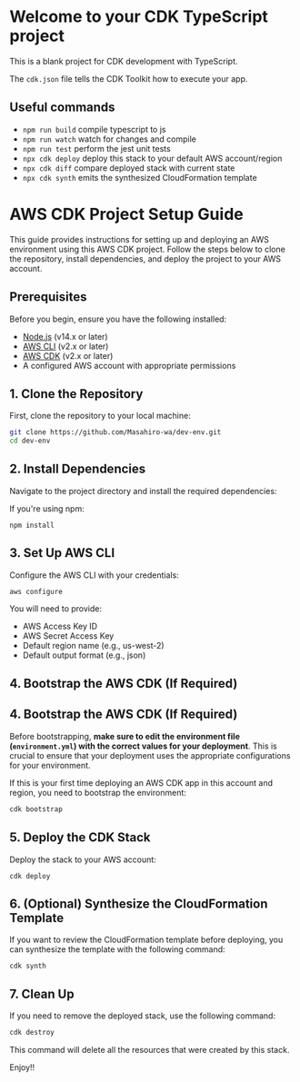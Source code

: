 # Welcome to your CDK TypeScript project

This is a blank project for CDK development with TypeScript.

The `cdk.json` file tells the CDK Toolkit how to execute your app.

## Useful commands

* `npm run build`   compile typescript to js
* `npm run watch`   watch for changes and compile
* `npm run test`    perform the jest unit tests
* `npx cdk deploy`  deploy this stack to your default AWS account/region
* `npx cdk diff`    compare deployed stack with current state
* `npx cdk synth`   emits the synthesized CloudFormation template

# AWS CDK Project Setup Guide

This guide provides instructions for setting up and deploying an AWS environment using this AWS CDK project. Follow the steps below to clone the repository, install dependencies, and deploy the project to your AWS account.

## Prerequisites

Before you begin, ensure you have the following installed:

- [Node.js](https://nodejs.org/) (v14.x or later)
- [AWS CLI](https://aws.amazon.com/cli/) (v2.x or later)
- [AWS CDK](https://docs.aws.amazon.com/cdk/latest/guide/cli.html) (v2.x or later)
- A configured AWS account with appropriate permissions

## 1. Clone the Repository

First, clone the repository to your local machine:

```bash
git clone https://github.com/Masahiro-wa/dev-env.git
cd dev-env
```

## 2. Install Dependencies
Navigate to the project directory and install the required dependencies:

If you're using npm:
```
npm install
```

## 3. Set Up AWS CLI
Configure the AWS CLI with your credentials:

```
aws configure
```
You will need to provide:

- AWS Access Key ID
- AWS Secret Access Key
- Default region name (e.g., us-west-2)
- Default output format (e.g., json)

## 4. Bootstrap the AWS CDK (If Required)
## 4. Bootstrap the AWS CDK (If Required)

Before bootstrapping, **make sure to edit the environment file (`environment.yml`) with the correct values for your deployment**. 
This is crucial to ensure that your deployment uses the appropriate configurations for your environment.

If this is your first time deploying an AWS CDK app in this account and region, you need to bootstrap the environment:

```bash
cdk bootstrap
```

## 5. Deploy the CDK Stack
Deploy the stack to your AWS account:
```
cdk deploy
```

## 6. (Optional) Synthesize the CloudFormation Template
If you want to review the CloudFormation template before deploying, you can synthesize the template with the following command:

```
cdk synth
```

## 7. Clean Up
If you need to remove the deployed stack, use the following command:

```bash
cdk destroy
```
This command will delete all the resources that were created by this stack.

Enjoy!!
